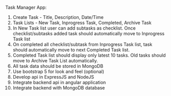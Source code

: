 Task Manager App:
1. Create Task - Title, Description, Date/Time
2. Task Lists - New Task, Inprogress Task, Completed, Archive Task
3. In New Task list user can add subtasks as checklist. Once checklist/subtasks added task should automatically move to Inprogress Task list
4. On completed all checklist/subtask from Inprogress Task list, task should automatically move to next Completed Task list.
5. Completed Task list should display only latest 10 tasks. Old tasks should move to Archive Task List automatically.
6. All task data should be stored in MongoDB
7. Use bootstrap 5 for look and feel (optional)
8. Develop api in ExpressJS and NodeJS
9. Integrate backend api in angular application
10. Integrate backend with MongoDB database